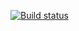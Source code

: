 [![Build status](https://ci.appveyor.com/api/projects/status/8xwti6f13uqovud8?svg=true)](https://ci.appveyor.com/project/MariaD04/ajshomework-4-2-mf6kv)
